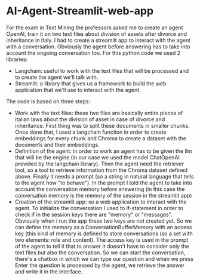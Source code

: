 # AI-Agent-Streamlit-web-app
For the exam in Text Mining the professors asked me to create an agent OpenAI, train it on two text files about division of assets after divorce and inheritance in Italy. I had to create a streamlit app to interact with the agent with a conversation. Obviously the agent before answering has to take into account the ongoing conversation too.
For this python code we used 2 libraries: 
- Langchain: useful to work with the text files that will be processed and to create the agent we'll talk with.
- Streamlit: a library that gives us a framework to build the web application that we'll use to interact with the agent.


The code is based on three steps:
- Work with the text files: these two files are basically entire pieces of italian laws about the division of asset in case of divorce and inheritance. First thing was to split these documents in smaller chunks. Once done that, I used a langchain function in order to create embeddings for every chunk and Chroma to create a dataset with the documents and their embeddings.
- Definition of the agent: in order to work an agent has to be given the llm that will be the engine (in our case we used the model ChatOpenAI provided by the langchain library). Then the agent need the retriever tool, so a tool to retrieve information from the Chroma dataset defined above. Finally it needs a prompt (so a string in natural language that tells to the agent how "to behave"). In the prompt I told the agent to take into account the conversation memory before answering (in this case the conversation memory is the memory of the session in the streamlit app)
- Creation of the streamlit app: so a web application to interact with the agent. To initialize the conversation I used to if-statement in order to check if in the session keys there are "memory" or "messages". Obviously when i run the app these two keys are not created yet. So we can define the memory as a ConversationBufferMemory with an access key (this kind of memory is defined to store conversations (so a set with two elements: role and content). The access key is used in the prompt of the agent to tell it that to answer it doesn't have to consider only the text files but also the conversation. So we can start the conversation, there's a chatbox in which we can type our question and when we press Enter the question is processed by the agent, we retrieve the answer and write it in the interface.
